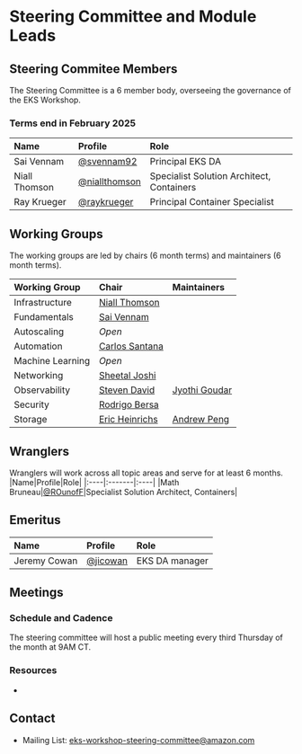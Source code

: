 # Steering Committee and Module Leads

## Steering Commitee Members

The Steering Committee is a 6 member body, overseeing the governance of the EKS Workshop.

### Terms end in February 2025

| Name          | Profile                                          | Role                                      |
| :------------ | :----------------------------------------------- | :---------------------------------------- |
| Sai Vennam    | [@svennam92](https://github.com/svennam92)       | Principal EKS DA                          |
| Niall Thomson | [@niallthomson](https://github.com/niallthomson) | Specialist Solution Architect, Containers |
| Ray Krueger   | [@raykrueger](https://github.com/raykrueger)     | Principal Container Specialist            |

## Working Groups

The working groups are led by chairs (6 month terms) and maintainers (6 month terms).

| Working Group    | Chair                                              | Maintainers                                                                                                                                   |
| :--------------- | :------------------------------------------------- | :-------------------------------------------------------------------------------------------------------------------------------------------- |
| Infrastructure   | [Niall Thomson](https://github.com/niallthomson)   |                                                                                                                                               |
| Fundamentals     | [Sai Vennam](https://github.com/svennam92)         | |
| Autoscaling      | _Open_                                             |                                                                                                                                               |
| Automation       | [Carlos Santana](https://github.com/csantanapr)    | |
| Machine Learning | _Open_ | |                                                                                          |
| Networking       | [Sheetal Joshi](https://github.com/sheetaljoshi)   |                                                                                                                                               |
| Observability    | [Steven David](https://github.com/StevenDavid)     | [Jyothi Goudar](https://github.com/jsgoudar)                                                                                                                                              |
| Security         | [Rodrigo Bersa](https://github.com/rodrigobersa)   |                                                                                                                                               |
| Storage          | [Eric Heinrichs](https://github.com/heinrichse)    | [Andrew Peng](https://github.com/pengc99)                                                                                                     |

## Wranglers

Wranglers will work across all topic areas and serve for at least 6 months.
|Name|Profile|Role|
|:----|:-------|:----|
|Math Bruneau|[@ROunofF](https://github.com/ROunofF)|Specialist Solution Architect, Containers|

## Emeritus

| Name         | Profile                                | Role           |
| :----------- | :------------------------------------- | :------------- |
| Jeremy Cowan | [@jicowan](https://github.com/jicowan) | EKS DA manager |

## Meetings

### Schedule and Cadence

The steering committee will host a public meeting every third Thursday of the month at 9AM CT. <!--update with Chime link-->

### Resources

- <!--add links to meeting notes and recordings-->

## Contact

- Mailing List: <eks-workshop-steering-committee@amazon.com>
